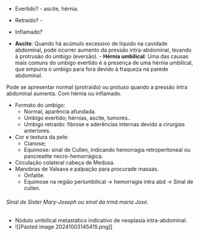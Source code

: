 - Evertido? - ascite, hérnia. 
- Retraído? - 
- Inflamado?

- **Ascite**: Quando há acúmulo excessivo de líquido na cavidade abdominal, pode ocorrer aumento da pressão intra-abdominal, levando à protrusão do umbigo (eversão).
		- **Hérnia umbilical**: Uma das causas mais comuns do umbigo evertido é a presença de uma hérnia umbilical, que empurra o umbigo para fora devido à fraqueza na parede abdominal.

Pode se apresentar normal (protraído) ou protuso quando a pressão intra abdominal aumenta. Com hérnia ou inflamado. 
- Formato do umbigo: 
	- Normal, aparência afundada. 
	- Umbigo evertido; hérnias, ascite, tumores.. 
	- Umbigo retraído: fibrose e aderências internas devido a cirurgias anteriores. 
- Cor e textura da pele:
	- Cianose; 
	- Equimose: sinal de Cullen, indicando hemorragia retroperitoneal ou pancreatite necro-hemorrágica. 
- Circulação colateral cabeça de Medusa. 
- Manobras de Valsava e palpação para procurade massas. 
	- Onfalite. 
	- Equimose na região periumbilical -> hemorragia intra abd -> Sinal de cullen.

###### Sinal de Sister Mary-Joseph ou sinal da irmã maria José. 
- Nódulo umbilical metastático indicativo de neoplasia intra-abdominal. 
- ![[Pasted image 20241003145415.png]]